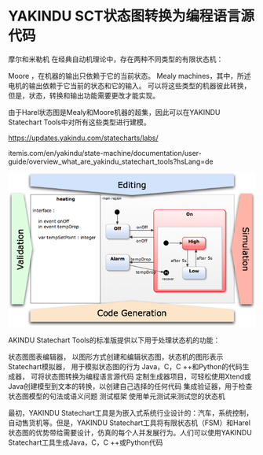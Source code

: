



# YAKINDU SCT状态图转换为编程语言源代码










摩尔和米勒机 
在经典自动机理论中，存在两种不同类型的有限状态机：

Moore ，在机器的输出只依赖于它的当前状态。
Mealy machines，其中，所述电机的输出依赖于它当前的状态和它的输入。
可以将这些类型的机器彼此转换，但是，状态，转换和输出功能需要更改才能实现。

由于Harel状态图是Mealy和Moore机器的超集，因此可以在YAKINDU Statechart Tools中对所有这些类型进行建模。



https://updates.yakindu.com/statecharts/labs/



itemis.com/en/yakindu/state-machine/documentation/user-guide/overview_what_are_yakindu_statechart_tools?hsLang=de




![docu_YAKINDU_features](_v_images/20210203173648189_12449.png)


AKINDU Statechart Tools的标准版提供以下用于处理状态机的功能：

状态图图表编辑器， 以图形方式创建和编辑状态图，状态机的图形表示
Statechart模拟器， 用于模拟状态图的行为
Java，C，C ++和Python的代码生成器， 可将状态图转换为编程语言源代码
定制生成器项目，可轻松使用Xtend或Java创建模型到文本的转换，以创建自己选择的任何代码
集成验证器，用于检查状态图模型的句法或语义问题
测试框架 使用单元测试来测试您的状态机


最初，YAKINDU Statechart工具是为嵌入式系统行业设计的：汽车，系统控制，自动售货机等。但是，YAKINDU Statechart工具将有限状态机（FSM）和Harel状态图的优势带给需要设计，仿真的每个人并发展行为。人们可以使用YAKINDU Statechart工具生成Java，C，C ++或Python代码





























